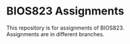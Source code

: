 # BIOS823 Assignments
This repository is for assignments of BIOS823.  
Assignments are in different branches.
